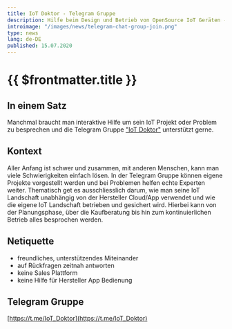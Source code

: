 ```yaml
---
title: IoT Doktor - Telegram Gruppe
description: Hilfe beim Design und Betrieb von OpenSource IoT Geräten - jenseits der China Cloud und Hersteller Lock-in.
introimage: "/images/news/telegram-chat-group-join.png"
type: news
lang: de-DE
published: 15.07.2020
---
```

# {{ $frontmatter.title }}
<TOC />

##  In einem Satz
Manchmal braucht man interaktive Hilfe um sein IoT Projekt oder Problem zu besprechen und die Telegram Gruppe ["IoT Doktor"](https://t.me/IoT_Doktor) unterstützt gerne.

## Kontext
Aller Anfang ist schwer und zusammen, mit anderen Menschen, kann man viele Schwierigkeiten einfach lösen. In der Telegram Gruppe können eigene Projekte vorgestellt werden und bei Problemen helfen echte Experten weiter. Thematisch get es ausschliesslich darum, wie man seine IoT Landschaft unabhängig von der Hersteller Cloud/App verwendet und wie die eigene IoT Landschaft betrieben und gesichert wird. Hierbei kann von der Planungsphase, über die Kaufberatung bis hin zum kontinuierlichen Betrieb alles besprochen werden.

## Netiquette
- freundliches, unterstützendes Miteinander
- auf Rückfragen zeitnah antworten
- keine Sales Plattform
- keine Hilfe für Hersteller App Bedienung

## Telegram Gruppe
[https://t.me/IoT_Doktor](https://t.me/IoT_Doktor)
